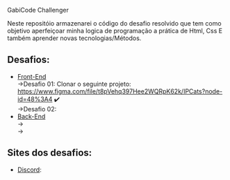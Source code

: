  GabiCode Challenger

Neste repositóio armazenarei o código do desafio resolvido que tem como objetivo aperfeiçoar minha logica de programação a prática de Html, Css E também aprender novas tecnologias/Métodos.

## Desafios:
  - [Front-End](#)                                                                             
    ->Desafio 01: Clonar o seguinte projeto: https://www.figma.com/file/t8pVehq397Hee2WQRpK62k/IPCats?node-id=48%3A4   ✔️                         
    ->Desafio 02:   
  - [Back-End](#)                                                                                    
    ->                                                         
    ->                                                                           

## Sites dos desafios:
  - [Discord](https://discord.gg/Yw3n67Z9Yk):                                                    
       
